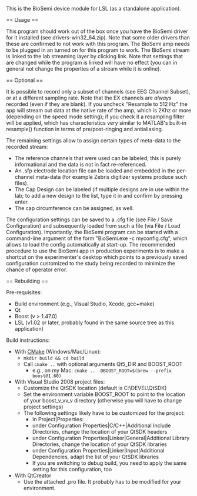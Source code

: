 This is the BioSemi device module for LSL (as a standalone application).

== Usage ==

This program should work out of the box once you have the BioSemi driver for it installed (see drivers-win32_64.zip).
Note that some older drivers than these are confirmed to not work with this program.
The BioSemi amp needs to be plugged in an turned on for this program to work.
The BioSemi stream is linked to the lab streaming layer by clicking link.
Note that settings that are changed while the program is linked will have no effect (you can in general not change the properties of a stream while it is online).

== Optional ==

It is possible to record only a subset of channels (see EEG Channel Subset), or at a different sampling rate.
Note that the EX channels are *always* recorded (even if they are blank).
If you uncheck "Resample to 512 Hz" the app will stream out data at the native rate of the amp, which is 2Khz or more (depending on the speed mode setting); if you check it a resampling filter will be applied, which has characteristics very similar to MATLAB's built-in resample() function in terms of pre/post-ringing and antialiasing.

The remaining settings allow to assign certain types of meta-data to the recorded stream:
* The reference channels that were used can be labeled; this is purely informational and the data
  is not in fact re-referenced.
* An .sfp electrode location file can be loaded and embedded in the per-channel meta-data (for example
  Zebris digitizer systems produce such files).
* The Cap Design can be labeled (if multiple designs are in use within the lab; to add a new design to
  the list, type it in and confirm by pressing enter.
* The cap circumference can be assigned, as well.

The configuration settings can be saved to a .cfg file (see File / Save Configuration) and subsequently loaded from such a file (via File / Load Configuration).
Importantly, the BioSemi program can be started with a command-line argument of the form "BioSemi.exe -c myconfig.cfg", which allows to load the config automatically at start-up.
The recommended procedure to use the BioSemi app in production experiments is to make a shortcut on the experimenter's desktop which points to a previously saved configuration customized to the study being recorded to minimize the chance of operator error.


== Rebuilding ==

Pre-requisites:

* Build environment (e.g., Visual Studio, Xcode, gcc+make)
* Qt
* Boost (v > 1.47.0)
* LSL (v1.02 or later, probably found in the same source tree as this application)

Build instructions:

* With [CMake](https://cmake.org/download/) (Windows/Mac/Linux):
    * `mkdir build && cd build`
    * Call `cmake ..` with optional arguments Qt5_DIR and BOOST_ROOT
        * e.g., on my Mac: `cmake .. -DBOOST_ROOT=$(brew --prefix boost@1.60)`
* With Visual Studio 2008 project files:
    * Customize the QtSDK location (default is C:\DEVEL\QtSDK)
    * Set the environment variable BOOST_ROOT to point to the location of your boost_v_vv_v directory (otherwise you will have to change project settings)
    * The following settings likely have to be customized for the project:
        * In Project|Properties:
        - under Configuration Properties|C/C++|Additional Include Directories, change the location of your QtSDK headers
        - under Configuration Properties|Linker|General|Additional Library Directories, change the location of your QtSDK libraries
        - under Configuration Properties|Linker|Input|Additional Dependencies, adapt the list of your QtSDK libraries
        * If you are switching to debug build, you need to apply the same setting for this configuration, too
* With QtCreator
    * Use the attached .pro file. It probably has to be modified for your environment.
